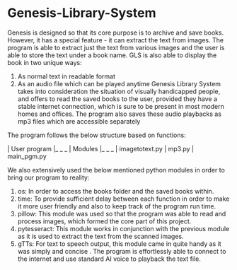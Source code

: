 # Genesis-Library-System
Genesis is designed so that its core purpose is to archive and save books.
However, it has a special feature - it can extract the text from images. The program is able to extract just the text from various images and the user is able to store the text under a book name. 
GLS is also able to display the book in two unique ways: 
  1. As normal text in readable format
  2. As an audio file which can be played anytime Genesis Library System takes into consideration the situation of visually handicapped people, and offers to read the saved books to the user, provided they have a stable internet connection, which is sure to be present in most modern homes and offices. The program also saves these audio playbacks as mp3 files which are accessible separately


The program follows the below structure based on functions:


| User program
|_ _ _
      | Modules
      |_ _ _
            | imagetotext.py
            | mp3.py
            | main_pgm.py



We also extensively used the below mentioned python modules in order to bring our program to reality:
  1. os: In order to access the books folder and the saved books within.
  2. time: To provide sufficient delay between each function in order to make it more user friendly and also to keep track of the program run time.
  3. pillow: This module was used so that the program was able to read and process images, which formed the core part of this project.
  4. pytesseract: This module works in conjunction with the previous module as it is used to extract the text from the scanned images.
  5. gTTs: For text to speech output, this module came in quite handy as it was simply and concise . The program is effortlessly able to connect to the internet and use standard AI voice to playback the text file.
     
